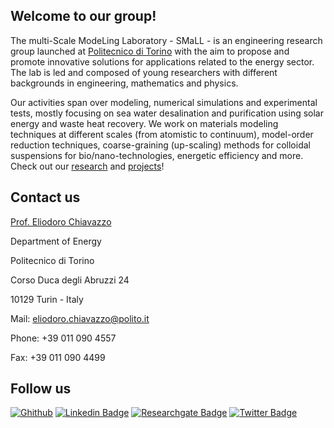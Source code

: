 ## Welcome to our group!
The multi-Scale ModeLing Laboratory - SMaLL - is an engineering research group launched at [Politecnico di Torino](https://www.polito.it/) with the aim to propose and promote innovative solutions for applications related to the energy sector. The lab is led and composed of young researchers with different backgrounds in engineering, mathematics and physics.

Our activities span over modeling, numerical simulations and experimental tests, mostly focusing on sea water desalination and purification using solar energy and waste heat recovery. We work on materials modeling techniques at different scales (from atomistic to continuum), model-order reduction techniques, coarse-graining (up-scaling) methods for colloidal suspensions for bio/nano-technologies, energetic efficiency and more. Check out our [research](https://small.polito.it/research.html) and [projects](https://small.polito.it/projects.html)!

## Contact us
[Prof. Eliodoro Chiavazzo](http://www.eliodorochiavazzo.net/)


Department of Energy

Politecnico di Torino

Corso Duca degli Abruzzi 24

10129 Turin - Italy

 
Mail: [eliodoro.chiavazzo@polito.it](mailto:eliodoro.chiavazzo@polito.it)

Phone: +39 011 090 4557

Fax: +39 011 090 4499

## Follow us
[![Ghithub](https://img.shields.io/badge/-@SMaLL_PoliTo-informational?style=flat&logo=GitHub&logoColor=white&color=black)](https://github.com/SMaLL-PoliTo)
[![Linkedin Badge](https://img.shields.io/badge/-SMaLL-informatilnal?style=flat&logo=Linkedin&logoColor=white&color=0A66C2&link=https://www.linkedin.com/in/small-lab/)](https://www.linkedin.com/company/small-lab/)
[![Researchgate Badge](https://img.shields.io/badge/-SMaLL-informatilnal?style=flat&logo=researchgate&logoColor=white&color=00CCBB&link=https://www.researchgate.net/lab/multi-Scale-ModeLing-Laboratory-Pietro-Asinari)](https://www.researchgate.net/lab/multi-Scale-ModeLing-Laboratory-Pietro-Asinari)
[![Twitter Badge](https://img.shields.io/badge/-@small_polito-informational?style=flat&logo=twitter&logoColor=white&color=1DA1F2&link=https://twitter.com/small_polito)](https://x.com/small_polito)

<!--
**SMaLL-PoliTo/SMaLL-PoliTo** is a ✨ _special_ ✨ repository because its `README.md` (this file) appears on your GitHub profile.

Here are some ideas to get you started:

- 🔭 I’m currently working on ...
- 🌱 I’m currently learning ...
- 👯 I’m looking to collaborate on ...
- 🤔 I’m looking for help with ...
- 💬 Ask me about ...
- 📫 How to reach me: ...
- 😄 Pronouns: ...
- ⚡ Fun fact: ...
-->
